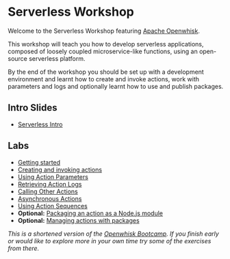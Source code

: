 # Serverless Workshop

Welcome to the Serverless Workshop featuring [Apache Openwhisk](http://openwhisk.incubator.apache.org/).

This workshop will teach you how to develop serverless applications, composed of loosely coupled microservice-like functions, using an open-source serverless platform.

By the end of the workshop you should be set up with a development environment and learnt how to create and invoke actions, work with parameters and logs and optionally learnt how to use and publish packages.

## Intro Slides

- [Serverless Intro](Serverless%20Intro.pdf)

## Labs

- [Getting started](labs/getting-started.md)
- [Creating and invoking actions](labs/creating-and-invoking-actions.md)
- [Using Action Parameters](labs/using-action-parameters.md)
- [Retrieving Action Logs](labs/retrieving-action-logs.md)
- [Calling Other Actions](labs/calling-other-actions.md)
- [Asynchronous Actions](labs/asynchronous-actions.md)
- [Using Action Sequences](labs/using-action-sequences.md)
- **Optional:** [Packaging an action as a Node.js module](labs/packaging-an-action-as-a-nodejs-module.md)
- **Optional:** [Managing actions with packages](labs/managing-actions-with-packages.md)

*This is a shortened version of the [Openwhisk Bootcamp](https://github.com/IBM-Cloud/openwhisk-workshops/tree/master/bootcamp). If you finish early or would like to explore more in your own time try some of the exercises from there.*



